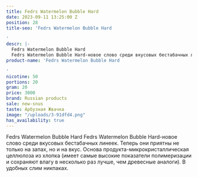 ```yaml
---
title: Fedrs Watermelon Bubble Hard
date: 2023-09-11 13:25:00 Z
position: 28
title-seo: 'Fedrs Watermelon Bubble Hard

'
descr: |-
  Fedrs Watermelon Bubble Hard
  Fedrs Watermelon Bubble Hard-новое слово среди вкусовых бестабачных линеек. Теперь они приятны не только на запах, но и на вкус. Основа продукта-микрокристаллическая целлюлоза из хлопка (имеет самые высокие показатели полимеризации и сохраняют влагу в несколько раз лучше, чем древесные аналоги). В удобных слим никпаках.
product-name: 'Fedrs Watermelon Bubble Hard

'
nicotine: 50
portions: 20
gram: 20
price: 3000
brand: Russian products
sale: new-snus
taste: Арбузная Жвачка
image: "/uploads/3-91dfd4.png"
has_availability: true
---
```


Fedrs Watermelon Bubble Hard
Fedrs Watermelon Bubble Hard-новое слово среди вкусовых бестабачных линеек. Теперь они приятны не только на запах, но и на вкус. Основа продукта-микрокристаллическая целлюлоза из хлопка (имеет самые высокие показатели полимеризации и сохраняют влагу в несколько раз лучше, чем древесные аналоги). В удобных слим никпаках.